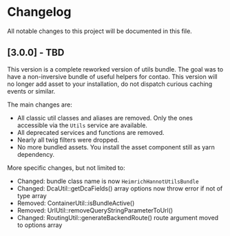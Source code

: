 # Changelog

All notable changes to this project will be documented in this file.

## [3.0.0] - TBD
This version is a complete reworked version of utils bundle. 
The goal was to have a non-inversive bundle of useful helpers for contao.
This version will no longer add asset to your installation, do not dispatch curious caching events or similar.

The main changes are:
- All classic util classes and aliases are removed. Only the ones accessible via the `Utils` service are available.
- All deprecated services and functions are removed.
- Nearly all twig filters were dropped.
- No more bundled assets. You install the asset component still as yarn dependency.

More specific changes, but not limited to:
- Changed: bundle class name is now `HeimrichHannotUtilsBundle`
- Changed: DcaUtil::getDcaFields() array options now throw error if not of type array
- Removed: ContainerUtil::isBundleActive()
- Removed: UrlUtil::removeQueryStringParameterToUrl()
- Changed: RoutingUtil::generateBackendRoute() route argument moved to options array

